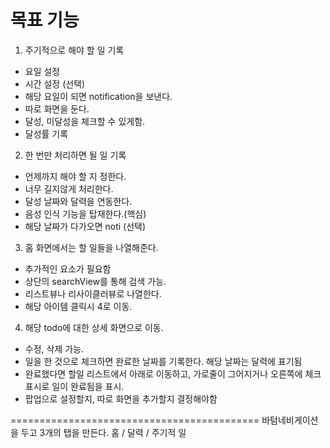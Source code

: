 # 목표 기능
1. 주기적으로 해야 할 일 기록
  - 요일 설정 
  - 시간 설정 (선택)
  - 해당 요일이 되면 notification을 보낸다.
  - 따로 화면을 둔다.
  - 달성, 미달성을 체크할 수 있게함.
  - 달성률 기록
  
2. 한 번만 처리하면 될 일 기록
  - 언제까지 해야 할 지 정한다.
  - 너무 길지않게 처리한다.
  - 달성 날짜와 달력을 연동한다.
  - 음성 인식 기능을 탑재한다.(핵심)
  - 해당 날짜가 다가오면 noti (선택)
 
3. 홈 화면에서는 할 일들을 나열해준다.
  - 추가적인 요소가 필요함
  - 상단의 searchView를 통해 검색 가능.
  - 리스트뷰나 리사이클러뷰로 나열한다.
  - 해당 아이템 클릭시 4로 이동.

4. 해당 todo에 대한 상세 화면으로 이동.
  - 수정, 삭제 가능.
  - 일을 한 것으로 체크하면 완료한 날짜를 기록한다. 해당 날짜는 달력에 표기됨
  - 완료했다면 할일 리스트에서 아래로 이동하고, 가로줄이 그어지거나 오른쪽에 체크 표시로 일이 완료됨을 표시.
  - 팝업으로 설정할지, 따로 화면을 추가할지 결정해야함
 
===========================================
바텀네비게이션을 두고 3개의 탭을 만든다.
홈 / 달력 / 주기적 일
